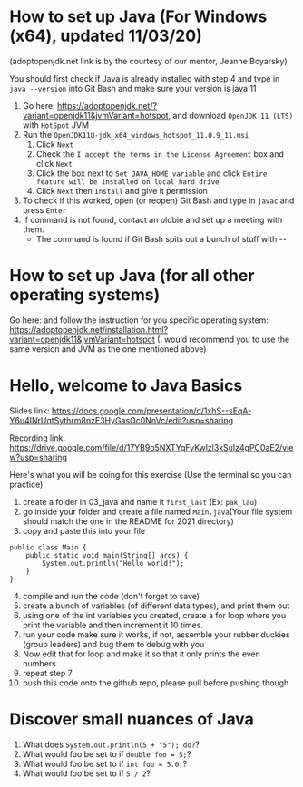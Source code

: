 # How to set up Java (For Windows (x64), updated 11/03/20)
(adoptopenjdk.net link is by the courtesy of our mentor, Jeanne Boyarsky)

You should first check if Java is already installed with step 4 and type in `java --version` into Git Bash and make sure your version is java 11
1. Go here: https://adoptopenjdk.net/?variant=openjdk11&jvmVariant=hotspot, and download `OpenJDK 11 (LTS)` with `HotSpot` JVM
2. Run the `OpenJDK11U-jdk_x64_windows_hotspot_11.0.9_11.msi`
    1. Click `Next`
    2. Check the `I accept the terms in the License Agreement` box and click `Next`
    3. Click the box next to `Set JAVA_HOME variable` and click `Entire feature will be installed on local hard drive`
    4. Click `Next` then `Install` and give it permission
3. To check if this worked, open (or reopen) Git Bash and type in `javac` and press `Enter`
4. If command is not found, contact an oldbie and set up a meeting with them.
    * The command is found if Git Bash spits out a bunch of stuff with --

# How to set up Java (for all other operating systems)
Go here: and follow the instruction for you specific operating system: https://adoptopenjdk.net/installation.html?variant=openjdk11&jvmVariant=hotspot (I would recommend you to use the same version and JVM as the one mentioned above)

# Hello, welcome to Java Basics
Slides link: https://docs.google.com/presentation/d/1xhS--sEqA-Y6u4INrUqtSythrm8nzE3HyGasOc0NnVc/edit?usp=sharing

Recording link: https://drive.google.com/file/d/17YB9o5NXTYgFyKwlzl3xSuIz4gPC0aE2/view?usp=sharing

Here's what you will be doing for this exercise (Use the terminal so you can practice)
1. create a folder in 03_java and name it `first_last` (Ex: `pak_lau`)
2. go inside your folder and create a file named `Main.java`(Your file system should match the one in the README for 2021 directory)
3. copy and paste this into your file
```
public class Main {
    public static void main(String[] args) {
        System.out.println("Hello world!");
    }
}
```
4. compile and run the code (don't forget to save)
5. create a bunch of variables (of different data types), and print them out
6. using one of the int variables you created, create a for loop where you print the variable and then increment it 10 times.
7. run your code make sure it works, if not, assemble your rubber duckies (group leaders) and bug them to debug with you
8. Now edit that for loop and make it so that it only prints the even numbers
9. repeat step 7
10. push this code onto the github repo, please pull before pushing though

# Discover small nuances of Java
1. What does `System.out.println(5 + "5"); do?`?
2. What would foo be set to if `double foo = 5;`?
3. What would foo be set to if `int foo = 5.0;`?
4. What would foo be set to if `5 / 2`?
